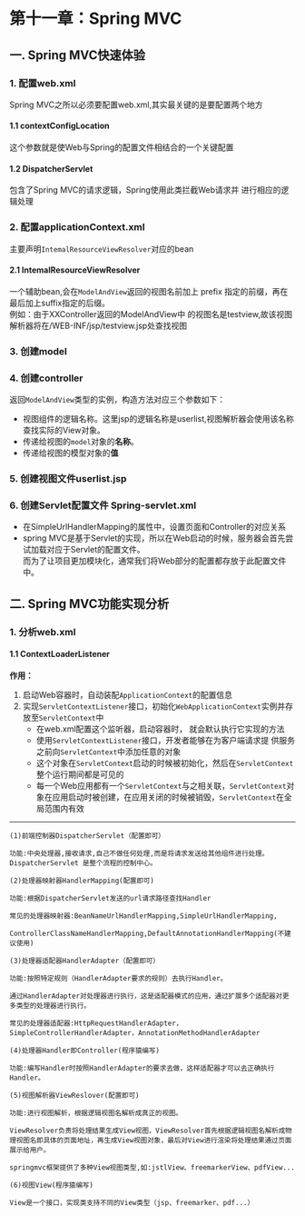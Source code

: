 # 第十一章：Spring MVC

## 一. Spring MVC快速体验
### 1. 配置web.xml
Spring MVC之所以必须要配置web.xml,其实最关键的是要配置两个地方
#### 1.1 contextConfigLocation
这个参数就是使Web与Spring的配置文件相结合的一个关键配置
#### 1.2 DispatcherServlet
包含了Spring MVC的请求逻辑，Spring使用此类拦截Web请求并 进行相应的逻辑处理
### 2. 配置applicationContext.xml
主要声明`IntemalResourceViewResolver`对应的bean
#### 2.1 IntemalResourceViewResolver 
一个辅助bean,会在`ModelAndView`返回的视图名前加上 prefix 指定的前缀，再在最后加上suffix指定的后缀。<br>
例如：由于XXController返回的ModelAndView中 的视图名是testview,故该视图解析器将在/WEB-INF/jsp/testview.jsp处查找视图
### 3. 创建model
### 4. 创建controller
返回`ModelAndView`类型的实例，构造方法对应三个参数如下：
* 视图组件的逻辑名称。这里jsp的逻辑名称是userlist,视图解析器会使用该名称查找实际的View对象。
* 传递给视图的`model`对象的**名称**。
* 传递给视图的模型对象的**值**
### 5. 创建视图文件userlist.jsp
### 6. 创建Servlet配置文件 Spring-servlet.xml
* 在SimpleUrlHandlerMapping的属性中，设置页面和Controller的对应关系
* spring MVC是基于Servlet的实现，所以在Web启动的时候，服务器会首先尝试加载对应于Servlet的配置文件。<br>
    而为了让项目更加模块化，通常我们将Web部分的配置都存放于此配置文件中。

## 二. Spring MVC功能实现分析
### 1. 分析web.xml
#### 1.1 ContextLoaderListener
**作用：** <br>
1. 启动Web容器时，自动装配`ApplicationContext`的配置信息
2. 实现`ServletContextListener`接口，初始化`WebApplicationContext`实例并存放至`ServletContext`中
    * 在web.xml配置这个监听器，启动容器时， 就会默认执行它实现的方法
    * 使用`ServletContextListener`接口，开发者能够在为客户端请求提 供服务之前向`ServletContext`中添加任意的对象
    * 这个对象在`ServletContext`启动的时候被初始化，然后在`ServletContext`整个运行期间都是可见的
    * 每一个Web应用都有一个`ServletContext`与之相关联，`ServletContext`对象在应用启动时被创建，在应用关闭的时候被销毁，`ServletContext`在全局范围内有效

---

```text
(1)前端控制器DispatcherServlet（配置即可）

功能:中央处理器,接收请求,自己不做任何处理,而是将请求发送给其他组件进行处理。DispatcherServlet 是整个流程的控制中心。

(2)处理器映射器HandlerMapping(配置即可)

功能:根据DispatcherServlet发送的url请求路径查找Handler

常见的处理器映射器:BeanNameUrlHandlerMapping,SimpleUrlHandlerMapping,

ControllerClassNameHandlerMapping,DefaultAnnotationHandlerMapping(不建议使用)

(3)处理器适配器HandlerAdapter（配置即可）

功能:按照特定规则（HandlerAdapter要求的规则）去执行Handler。

通过HandlerAdapter对处理器进行执行，这是适配器模式的应用，通过扩展多个适配器对更多类型的处理器进行执行。

常见的处理器适配器:HttpRequestHandlerAdapter，SimpleControllerHandlerAdapter，AnnotationMethodHandlerAdapter

(4)处理器Handler即Controller(程序猿编写)

功能:编写Handler时按照HandlerAdapter的要求去做，这样适配器才可以去正确执行Handler。

(5)视图解析器ViewReslover(配置即可)

功能:进行视图解析，根据逻辑视图名解析成真正的视图。

ViewResolver负责将处理结果生成View视图，ViewResolver首先根据逻辑视图名解析成物理视图名即具体的页面地址，再生成View视图对象，最后对View进行渲染将处理结果通过页面展示给用户。

springmvc框架提供了多种View视图类型,如:jstlView、freemarkerView、pdfView...

(6)视图View(程序猿编写)

View是一个接口，实现类支持不同的View类型（jsp、freemarker、pdf...）

```





<comment/>
